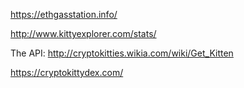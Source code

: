 https://ethgasstation.info/

http://www.kittyexplorer.com/stats/

The API: http://cryptokitties.wikia.com/wiki/Get_Kitten

https://cryptokittydex.com/

